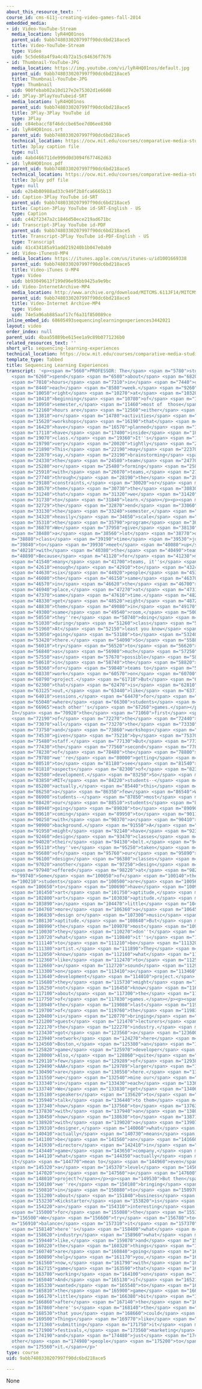 ```yaml
---
about_this_resource_text: ''
course_id: cms-611j-creating-video-games-fall-2014
embedded_media:
- id: Video-YouTube-Stream
  media_location: lyR4HQ01nos
  parent_uid: 9abb7480330207997f90dc6bd218ace5
  title: Video-YouTube-Stream
  type: Video
  uid: 5c5de68a4f9a4c4b72a15c64636f7676
- id: Thumbnail-YouTube-JPG
  media_location: https://img.youtube.com/vi/lyR4HQ01nos/default.jpg
  parent_uid: 9abb7480330207997f90dc6bd218ace5
  title: Thumbnail-YouTube-JPG
  type: Thumbnail
  uid: 900febab02a10d127e2e75302d1e6608
- id: 3Play-3PlayYouTubeid-SRT
  media_location: lyR4HQ01nos
  parent_uid: 9abb7480330207997f90dc6bd218ace5
  title: 3Play-3Play YouTube id
  type: 3Play
  uid: c84ebaccf8f46dccbe65ee7d06ee8360
- id: lyR4HQ01nos.srt
  parent_uid: 9abb7480330207997f90dc6bd218ace5
  technical_location: https://ocw.mit.edu/courses/comparative-media-studies-writing/cms-611j-creating-video-games-fall-2014/instructor-insights/video-playlist/sequencing-learning-experiences/lyR4HQ01nos.srt
  title: 3play caption file
  type: null
  uid: 4abd466711de999d0d3094f677462d63
- id: lyR4HQ01nos.pdf
  parent_uid: 9abb7480330207997f90dc6bd218ace5
  technical_location: https://ocw.mit.edu/courses/comparative-media-studies-writing/cms-611j-creating-video-games-fall-2014/instructor-insights/video-playlist/sequencing-learning-experiences/lyR4HQ01nos.pdf
  title: 3play pdf file
  type: null
  uid: e2b4b80988ad33c949f2b8fca6665b13
- id: Caption-3Play YouTube id-SRT
  parent_uid: 9abb7480330207997f90dc6bd218ace5
  title: Caption-3Play YouTube id-SRT-English - US
  type: Caption
  uid: c442f2347a2c1846d50ece219ad671bc
- id: Transcript-3Play YouTube id-PDF
  parent_uid: 9abb7480330207997f90dc6bd218ace5
  title: Transcript-3Play YouTube id-PDF-English - US
  type: Transcript
  uid: 41c434185a91add219240b1b047e0ab9
- id: Video-iTunesU-MP4
  media_location: https://itunes.apple.com/us/itunes-u/id1001669338
  parent_uid: 9abb7480330207997f90dc6bd218ace5
  title: Video-iTunes U-MP4
  type: Video
  uid: bb93049613f199d96e95bb9425a9e9bc
- id: Video-InternetArchive-MP4
  media_location: http://www.archive.org/download/MITCMS.611JF14/MITCMS_611JF14_Sequencing_Learning_300k.mp4
  parent_uid: 9abb7480330207997f90dc6bd218ace5
  title: Video-Internet Archive-MP4
  type: Video
  uid: 74e5a96ab885aaf17cf6a31f850089ce
inline_embed_id: 68605493sequencinglearningexperiences3442021
layout: video
order_index: null
parent_uid: 4baa55889be615ee1a9c89b0771236b0
related_resources_text: ''
short_url: sequencing-learning-experiences
technical_location: https://ocw.mit.edu/courses/comparative-media-studies-writing/cms-611j-creating-video-games-fall-2014/instructor-insights/video-playlist/sequencing-learning-experiences
template_type: Tabbed
title: Sequencing Learning Experiences
transcript: '<p><span m="5660">PROFESSOR: The</span> <span m="5780">students</span>
  <span m="6260">spend</span> <span m="6580">about</span> <span m="6820">six</span>
  <span m="7010">hours</span> <span m="7310">in</span> <span m="7440">class</span>
  <span m="8440">each</span> <span m="8580">week.</span> <span m="9260">And</span>
  <span m="10050">right</span> <span m="10270">at</span> <span m="10320">the</span>
  <span m="10410">beginning</span> <span m="10780">of</span> <span m="10860">the</span>
  <span m="10950">semester,</span> <span m="11460">most of  those</span> <span m="11880">six</span>
  <span m="12160">hours are</span> <span m="12560">either</span> <span m="12980">lectures</span>
  <span m="13810">or</span> <span m="14780">activities</span> <span m="15520">or</span>
  <span m="15620">workshops</span> <span m="16190">that</span> <span m="16309">we</span>
  <span m="16420">have</span> <span m="16570">planned</span> <span m="16970">to</span>
  <span m="17110">have</span> <span m="17400">inside</span> <span m="18920">the</span>
  <span m="19070">class.</span> <span m="19360">It''s</span> <span m="19440">very,</span>
  <span m="19790">very</span> <span m="20020">tightly</span> <span m="20360">programmed.</span>
  <span m="21890">This</span> <span m="22190">may</span> <span m="22370">involve,</span>
  <span m="22870">say,</span> <span m="23190">brainstorming</span> <span m="23850">for</span>
  <span m="24330">the</span> <span m="24580">team</span> <span m="24770">projects,</span>
  <span m="25280">or</span> <span m="25480">forming</span> <span m="25840">up</span>
  <span m="25910">with</span> <span m="26070">teams,</span> <span m="27390">going</span>
  <span m="27740">through</span> <span m="28190">the</span> <span m="28310">project</span>
  <span m="29180">constraints,</span> <span m="30020">or</span> <span m="30190">teaching</span>
  <span m="30570">them</span> <span m="30730">the</span> <span m="30830">techniques</span>
  <span m="31240">that</span> <span m="31320">we</span> <span m="31420">want them</span>
  <span m="31730">to</span> <span m="31840">learn.</span></p><p><span m="32600">Near</span>
  <span m="32729">the</span> <span m="32870">end</span> <span m="33060">of</span>
  <span m="33130">the</span> <span m="33240">semester,</span> <span m="33890">we</span>
  <span m="34320">heavily</span> <span m="34650">scale</span> <span m="35040">back</span>
  <span m="35310">the</span> <span m="35790">program</span> <span m="36340">content.</span>
  <span m="36870">We</span> <span m="37950">give</span> <span m="38130">students</span>
  <span m="38480">a</span> <span m="38560">lot</span> <span m="38770">of</span> <span
  m="38880">class</span> <span m="39190">time</span> <span m="39530">just</span> <span
  m="39840">to</span> <span m="39930">meet</span> <span m="40080">up</span> <span
  m="40210">with</span> <span m="40380">the</span> <span m="40490">teams.</span> <span
  m="40890">Because</span> <span m="41120">for</span> <span m="41230">many,</span>
  <span m="41540">many</span> <span m="41700">teams, it''s</span> <span m="42180">difficult</span>
  <span m="42610">enough</span> <span m="42910">to</span> <span m="43240">gather</span>
  <span m="44630">six</span> <span m="44920">people</span> <span m="45310">in</span>
  <span m="46080">the</span> <span m="46150">same</span> <span m="46370">room,</span>
  <span m="46570">in</span> <span m="46620">the</span> <span m="46700">same</span>
  <span m="46940">place,</span> <span m="47270">at</span> <span m="47310">the</span>
  <span m="47370">same</span> <span m="47610">time.</span> <span m="48230">To</span>
  <span m="48330">get</span> <span m="48520">eight</span> <span m="48720">of</span>
  <span m="48830">them</span> <span m="49080">in</span> <span m="49170">the</span>
  <span m="49300">same</span> <span m="49540">room,</span> <span m="50000">well,</span>
  <span m="50550">they''re</span> <span m="50740">doing</span> <span m="50960">it</span>
  <span m="51030">during</span> <span m="51260">class</span> <span m="51500">time.</span>
  <span m="51960">At</span> <span m="52150">least you know</span> <span m="52310">everybody''s</span>
  <span m="53050">going</span> <span m="53180">to</span> <span m="53240">be</span>
  <span m="53420">there.</span> <span m="54090">So</span> <span m="55880">we</span>
  <span m="56010">try</span> <span m="56520">to</span> <span m="56620">give</span>
  <span m="56840">as</span> <span m="56980">much</span> <span m="57250">time</span>
  <span m="57550">as</span> <span m="57670">possible</span> <span m="58270">later</span>
  <span m="58610">in</span> <span m="58740">the</span> <span m="58820">semester</span>
  <span m="59360">for</span> <span m="59840">teams to</span> <span m="59910">actually</span>
  <span m="60330">work</span> <span m="60570">on</span> <span m="60700">their</span>
  <span m="60790">project.</span> <span m="61710">But</span> <span m="61870">sometimes</span>
  <span m="62300">that</span> <span m="62470">is</span> <span m="62810">planned</span>
  <span m="63125">out,</span> <span m="63440">like</span> <span m="63710">playtest</span>
  <span m="64010">sessions,</span> <span m="64470">for</span> <span m="64610">instance,</span>
  <span m="65040">where</span> <span m="66300">students</span> <span m="66670">play</span>
  <span m="66965">each other''s</span> <span m="67260">games.</span></p><p><span m="70630">PROFESSOR:
  In</span> <span m="70920">the</span> <span m="71060">first</span> <span m="71890">half</span>
  <span m="72190">of</span> <span m="72270">the</span> <span m="72440">semesters,</span>
  <span m="73070">all</span> <span m="73270">the</span> <span m="73330">lectures</span>
  <span m="73750">and</span> <span m="73860">workshops</span> <span m="74260">are</span>
  <span m="74530">given</span> <span m="75210">by</span> <span m="75370">the</span>
  <span m="75480">staff.</span> <span m="77130">But</span> <span m="77300">by</span>
  <span m="77430">the</span> <span m="77560">second</span> <span m="77840">half</span>
  <span m="78230">of</span> <span m="78480">the</span> <span m="78800">semester,</span>
  <span m="79780">we''re</span> <span m="80000">getting</span> <span m="80240">them</span>
  <span m="80510">to</span> <span m="81180">see</span> <span m="81540">other</span>
  <span m="81810">aspects</span> <span m="82300">of</span> <span m="82390">game</span>
  <span m="82580">development.</span> <span m="83250">So</span> <span m="83630">within</span>
  <span m="83850">MIT</span> <span m="84220">students--</span> <span m="85080">and</span>
  <span m="85200">actually,</span> <span m="85440">this</span> <span m="85640">year,</span>
  <span m="86250">a</span> <span m="86350">few</span> <span m="86540">Wellesley</span>
  <span m="86900">students--</span> <span m="87850">most</span> <span m="88320">of</span>
  <span m="88420">our</span> <span m="88510">students</span> <span m="88860">are</span>
  <span m="88940">going</span> <span m="89030">to</span> <span m="89090">be</span>
  <span m="89610">coming</span> <span m="89950">to</span> <span m="90110">us</span>
  <span m="90250">with</span> <span m="90370">a</span> <span m="90410">programming</span>
  <span m="90900">background.</span> <span m="91550">A</span> <span m="91620">few</span>
  <span m="91950">might</span> <span m="92140">have</span> <span m="92310">some</span>
  <span m="92460">design</span> <span m="93470">classes</span> <span m="93880">under</span>
  <span m="94020">their</span> <span m="94130">belt.</span> <span m="94870">Maybe</span>
  <span m="95110">they''ve</span> <span m="95250">taken</span> <span m="95540">one</span>
  <span m="95680">of</span> <span m="95760">our</span> <span m="95890">game</span>
  <span m="96100">design</span> <span m="96380">classes</span> <span m="96900">or</span>
  <span m="97020">another</span> <span m="97250">design</span> <span m="97570">class</span>
  <span m="97940">offered</span> <span m="98220">at</span> <span m="98290">MIT.</span></p><p><span
  m="99740">Some</span> <span m="100050">of</span> <span m="100140">the</span> <span
  m="100210">students</span> <span m="100500">are</span> <span m="100560">going</span>
  <span m="100650">to</span> <span m="100690">have</span> <span m="100920">some</span>
  <span m="101450">art</span> <span m="101750">aptitude,</span> <span m="102530">visual</span>
  <span m="102800">art</span> <span m="103030">aptitude.</span> <span m="103560">Some,</span>
  <span m="103890">a</span> <span m="104470">little</span> <span m="104640">bit</span>
  <span m="104760">more</span> <span m="106360">a</span> <span m="106450">sound</span>
  <span m="106830">design or</span> <span m="107300">music</span> <span m="107660">composition</span>
  <span m="108130">aptitude.</span> <span m="108640">But</span> <span m="108890">for</span>
  <span m="108990">the</span> <span m="109070">most</span> <span m="109290">part,</span>
  <span m="110030">they</span> <span m="110270">don''t</span> <span m="110470">know</span>
  <span m="110720">what</span> <span m="110840">it''s</span> <span m="110980">like</span>
  <span m="111140">to</span> <span m="111210">be</span> <span m="111320">an</span>
  <span m="111380">artist.</span> <span m="111890">They</span> <span m="111930">don''t</span>
  <span m="112050">know</span> <span m="112160">what</span> <span m="112240">it''s</span>
  <span m="112360">like</span> <span m="112470">to</span> <span m="112540">be</span>
  <span m="112660">a</span> <span m="112720">sound</span> <span m="112960">designer</span>
  <span m="113300">on</span> <span m="113410">a</span> <span m="113460">game</span>
  <span m="113640">development</span> <span m="114010">project.</span> <span m="115570">And</span>
  <span m="115680">they</span> <span m="115730">might</span> <span m="115930">actually</span>
  <span m="116250">not</span> <span m="116450">know</span> <span m="116770">anything</span>
  <span m="117100">about</span> <span m="117300">the</span> <span m="117370">business</span>
  <span m="117750">of</span> <span m="117830">games.</span></p><p><span m="118680">So</span>
  <span m="118940">the</span> <span m="119080">last</span> <span m="119490">half</span>
  <span m="119700">of</span> <span m="119760">the</span> <span m="119830">semester</span>
  <span m="120400">is</span> <span m="120770">bringing</span> <span m="121080">in</span>
  <span m="121200">guest</span> <span m="121470">lecturers</span> <span m="121990">from</span>
  <span m="122170">the</span> <span m="122270">industry.</span> <span m="123320">We''ve</span>
  <span m="123430">got</span> <span m="123560">a</span> <span m="123600">great</span>
  <span m="123940">network</span> <span m="124270">here</span> <span m="124490">in</span>
  <span m="124560">Boston,</span> <span m="125380">an</span> <span m="125440">independent</span>
  <span m="125820">game</span> <span m="125970">developer</span> <span m="126330">network.</span>
  <span m="128000">Also,</span> <span m="128860">quite</span> <span m="129060">a</span>
  <span m="129110">few</span> <span m="129289">of</span> <span m="129389">the</span>
  <span m="129490">AAA</span> <span m="129789">larger</span> <span m="130100">studios</span>
  <span m="130490">are</span> <span m="130550">here.</span> <span m="131270">So</span>
  <span m="131550">we</span> <span m="132540">mine our</span> <span m="132950">network</span>
  <span m="133340">in</span> <span m="133430">each</span> <span m="133600">year.</span>
  <span m="133740">We</span> <span m="133830">get</span> <span m="134060">new</span>
  <span m="135180">speakers</span> <span m="135620">to</span> <span m="135700">come</span>
  <span m="135940">talk</span> <span m="136440">to them</span> <span m="136780">about</span>
  <span m="137340">how</span> <span m="137560">to</span> <span m="137630">work</span>
  <span m="137830">with</span> <span m="137940">an</span> <span m="138040">artist,</span>
  <span m="138450">how</span> <span m="138630">to</span> <span m="138710">work</span>
  <span m="138920">with</span> <span m="139020">a</span> <span m="139070">sound</span>
  <span m="139310">designer,</span> <span m="140060">what</span> <span m="140320">it</span>
  <span m="140410">actually</span> <span m="140730">means</span> <span m="141020">to</span>
  <span m="141100">be</span> <span m="141560">an</span> <span m="141660">art</span>
  <span m="141930">director</span> <span m="142410">in</span> <span m="142540">a</span>
  <span m="143440">game</span> <span m="143650">company,</span> <span m="144060">or</span>
  <span m="144110">what</span> <span m="144350">actually</span> <span m="144580">does
  it</span> <span m="144770">mean to</span> <span m="144960">even</span> <span m="145190">be</span>
  <span m="145320">a</span> <span m="145370">level</span> <span m="145600">designer</span>
  <span m="147020">on</span> <span m="147560">a</span> <span m="147600">large</span>
  <span m="148010">project?</span></p><p><span m="149530">But then</span> <span m="149870">also,</span>
  <span m="150100">we''re</span> <span m="150180">bringing</span> <span m="150500">people</span>
  <span m="150810">in</span> <span m="150880">to</span> <span m="150970">talk</span>
  <span m="151200">about</span> <span m="151840">business</span> <span m="152200">models.</span>
  <span m="153230">Kickstarter</span> <span m="153820">is</span> <span m="153900">often</span>
  <span m="154220">an</span> <span m="154310">interesting</span> <span m="154660">topic</span>
  <span m="155000">for</span> <span m="155080">the</span> <span m="155180">students.</span></p><p><span
  m="156500">We</span> <span m="156600">try</span> <span m="156780">to</span> <span
  m="156910">balance</span> <span m="157310">it</span> <span m="157370">between</span>
  <span m="158140">here''s</span> <span m="158400">what</span> <span m="158520">the</span>
  <span m="158620">industry</span> <span m="158960">what</span> <span m="159120">looks</span>
  <span m="159440">like,</span> <span m="159870">and</span> <span m="159910">here''s</span>
  <span m="160220">the</span> <span m="160320">things</span> <span m="160640">that</span>
  <span m="160740">are</span> <span m="160840">going</span> <span m="160850">to</span>
  <span m="160890">help</span> <span m="161170">you,</span> <span m="161340">right</span>
  <span m="161560">now,</span> <span m="161790">with</span> <span m="162220">the</span>
  <span m="162715">game</span> <span m="163590">that</span> <span m="163690">you''re</span>
  <span m="163780">working</span> <span m="164100">on</span> <span m="164260">now.</span>
  <span m="165040">And</span> <span m="165130">if</span> <span m="165210">you</span>
  <span m="165330">wanted</span> <span m="165540">to</span> <span m="165630">take</span>
  <span m="165810">the</span> <span m="165900">game</span> <span m="166110">a</span>
  <span m="166170">little</span> <span m="166380">bit</span> <span m="166550">further</span>
  <span m="166860">after</span> <span m="167140">the</span> <span m="167240">course,</span>
  <span m="167860">here''s</span> <span m="168140">the</span> <span m="168250">things</span>
  <span m="168530">that you</span> <span m="168660">could</span> <span m="168810">do.</span>
  <span m="169500">Things</span> <span m="169770">like</span> <span m="169950">fundraising,</span>
  <span m="171360">submitting</span> <span m="171750">it</span> <span m="171830">to</span>
  <span m="171900">festivals,</span> <span m="173560">marketing</span> <span m="173950">it,</span>
  <span m="174190">and</span> <span m="174480">just</span> <span m="174660">getting
  other</span> <span m="174980">people</span> <span m="175200">to</span> <span m="175260">play</span>
  <span m="175560">it.</span></p>'
type: course
uid: 9abb7480330207997f90dc6bd218ace5

---
```

None